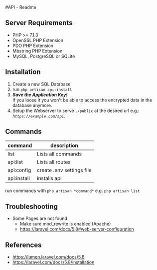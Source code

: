 #API - Readme

## Server Requirements

-   PHP >= 7.1.3
-   OpenSSL PHP Extension
-   PDO PHP Extension
-   Mbstring PHP Extension
-   MySQL, PostgreSQL or SQLite

## Installation

1. Create a new SQL Database
2. run `php artisan api:install`
3. **_Save the Application Key!_**  
   If you loose it you won't be able to access the encrypted data in the database anymore.
4. Setup the Webserver to serve `./public` at the desired url e.g.: _`https://example.com/api`_.

## Commands

| command     | description               |
| ----------- | ------------------------- |
| list        | Lists all commands        |
| api:list    | Lists all routes          |
| api:config  | create .env settings file |
| api:install | installs api              |

run commands with `php artisan *command*` e.g. `php artisan list`

## Troubleshooting

-   Some Pages are not found
    -   Make sure mod_rewrite is enabled (Apache)
    -   <https://laravel.com/docs/5.8#web-server-configuration>

## References

-   <https://lumen.laravel.com/docs/5.8>
-   <https://laravel.com/docs/5.8/installation>

